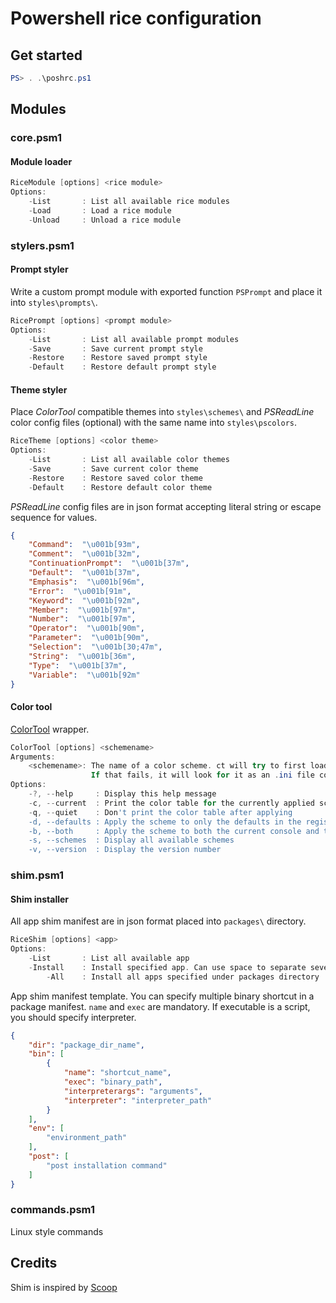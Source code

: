 # Powershell rice configuration
## Get started
```powershell
PS> . .\poshrc.ps1
```

## Modules
### core.psm1
#### Module loader
```powershell
RiceModule [options] <rice module>
Options:
    -List       : List all available rice modules
    -Load       : Load a rice module
    -Unload     : Unload a rice module
```

### stylers.psm1
#### Prompt styler
Write a custom prompt module with exported function `PSPrompt` and place it into `styles\prompts\`.
```powershell
RicePrompt [options] <prompt module>
Options:
    -List       : List all available prompt modules
    -Save       : Save current prompt style
    -Restore    : Restore saved prompt style
    -Default    : Restore default prompt style
```

#### Theme styler
Place *ColorTool* compatible themes into `styles\schemes\` and *PSReadLine* color config files (optional) with the same name into `styles\pscolors`.
```powershell
RiceTheme [options] <color theme>
Options:
    -List       : List all available color themes
    -Save       : Save current color theme
    -Restore    : Restore saved color theme
    -Default    : Restore default color theme
```
*PSReadLine* config files are in json format accepting literal string or escape sequence for values.
```json
{
    "Command":  "\u001b[93m",
    "Comment":  "\u001b[32m",
    "ContinuationPrompt":  "\u001b[37m",
    "Default":  "\u001b[37m",
    "Emphasis":  "\u001b[96m",
    "Error":  "\u001b[91m",
    "Keyword":  "\u001b[92m",
    "Member":  "\u001b[97m",
    "Number":  "\u001b[97m",
    "Operator":  "\u001b[90m",
    "Parameter":  "\u001b[90m",
    "Selection":  "\u001b[30;47m",
    "String":  "\u001b[36m",
    "Type":  "\u001b[37m",
    "Variable":  "\u001b[92m"
}
```

#### Color tool
[ColorTool](https://github.com/microsoft/terminal/tree/master/src/tools/ColorTool) wrapper.
```powershell
ColorTool [options] <schemename>
Arguments:
    <schemename>: The name of a color scheme. ct will try to first load it as an .itermcolors color scheme.
                  If that fails, it will look for it as an .ini file color scheme.
Options:
    -?, --help     : Display this help message
    -c, --current  : Print the color table for the currently applied scheme
    -q, --quiet    : Don't print the color table after applying
    -d, --defaults : Apply the scheme to only the defaults in the registry
    -b, --both     : Apply the scheme to both the current console and the defaults.
    -s, --schemes  : Display all available schemes
    -v, --version  : Display the version number
```

### shim.psm1
#### Shim installer
All app shim manifest are in json format placed into `packages\` directory.
```powershell
RiceShim [options] <app>
Options:
    -List       : List all available app
    -Install    : Install specified app. Can use space to separate several apps at a time
        -All    : Install all apps specified under packages directory
```
App shim manifest template. You can specify multiple binary shortcut in a package manifest. `name` and `exec` are mandatory. If executable is a script, you should specify interpreter.
```json
{
    "dir": "package_dir_name",
    "bin": [
        {
            "name": "shortcut_name",
            "exec": "binary_path",
            "interpreterargs": "arguments",
            "interpreter": "interpreter_path"
        }
    ],
    "env": [
        "environment_path"
    ],
    "post": [
        "post installation command"
    ]
}
```

### commands.psm1
Linux style commands

## Credits
Shim is inspired by [Scoop](https://github.com/lukesampson/scoop)
